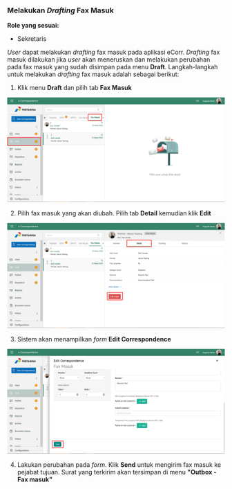 ### Melakukan *Drafting* Fax Masuk

**Role yang sesuai:**

- Sekretaris

*User* dapat melakukan *drafting* fax masuk pada aplikasi eCorr. *Drafting* fax masuk dilakukan jika *user* akan meneruskan 
dan melakukan perubahan pada fax masuk yang sudah disimpan pada menu **Draft**. Langkah-langkah untuk melakukan *drafting* 
fax masuk adalah sebagai berikut:

1. Klik menu **Draft** dan pilih tab **Fax Masuk**

![Gambar](_screenshoot_fax_masuk/FM06.png/?sanitize=true)

2. Pilih fax masuk yang akan diubah. Pilih tab **Detail** kemudian klik **Edit**

 ![Gambar](_screenshoot_fax_masuk/FM07.png/?sanitize=true)

3. Sistem akan menampilkan *form* **Edit Correspondence**

 ![Gambar](_screenshoot_fax_masuk/FM08.png/?sanitize=true)

4. Lakukan perubahan pada *form*. Klik **Send** untuk mengirim fax masuk ke pejabat tujuan. Surat yang terkirim akan 
tersimpan di menu **&quot;Outbox - Fax masuk&quot;**